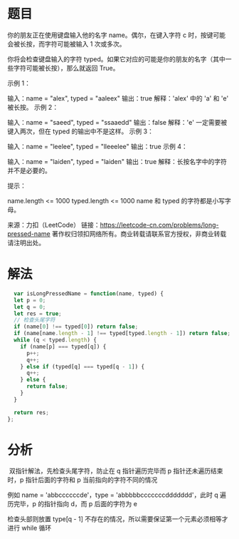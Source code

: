 
# 题目

你的朋友正在使用键盘输入他的名字 name。偶尔，在键入字符 c 时，按键可能会被长按，而字符可能被输入 1 次或多次。

你将会检查键盘输入的字符 typed。如果它对应的可能是你的朋友的名字（其中一些字符可能被长按），那么就返回 True。

 

示例 1：

输入：name = "alex", typed = "aaleex"
输出：true
解释：'alex' 中的 'a' 和 'e' 被长按。
示例 2：

输入：name = "saeed", typed = "ssaaedd"
输出：false
解释：'e' 一定需要被键入两次，但在 typed 的输出中不是这样。
示例 3：

输入：name = "leelee", typed = "lleeelee"
输出：true
示例 4：

输入：name = "laiden", typed = "laiden"
输出：true
解释：长按名字中的字符并不是必要的。


提示：

name.length <= 1000
typed.length <= 1000
name 和 typed 的字符都是小写字母。

来源：力扣（LeetCode）
链接：https://leetcode-cn.com/problems/long-pressed-name
著作权归领扣网络所有。商业转载请联系官方授权，非商业转载请注明出处。

# 解法

```javascript
  var isLongPressedName = function(name, typed) {
  let p = 0;
  let q = 0;
  let res = true;
  // 检查头尾字符
  if (name[0] !== typed[0]) return false;
  if (name[name.length - 1] !== typed[typed.length - 1]) return false;
  while (q < typed.length) {
    if (name[p] === typed[q]) {
      p++;
      q++;
    } else if (typed[q] === typed[q - 1]) {
      q++;
    } else {
      return false;
    }
  }

  return res;
};
```

# 分析

​    双指针解法，先检查头尾字符，防止在 q 指针遍历完毕而 p 指针还未遍历结束时，p 指针后面的字符和 p 当前指向的字符不同的情况

例如 name = 'abbccccccde'，type = 'abbbbbcccccccddddddd'，此时 q 遍历完毕，p 的指针指向 d，而 p 后面的字符为 e

检查头部则放置 type[q - 1] 不存在的情况，所以需要保证第一个元素必须相等才进行 while 循环

